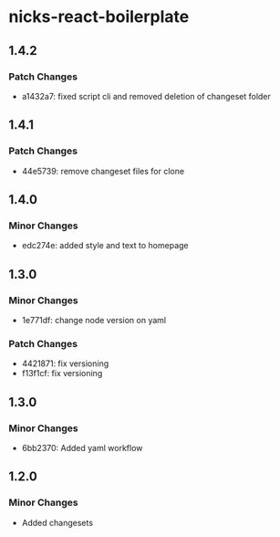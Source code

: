 # nicks-react-boilerplate

## 1.4.2

### Patch Changes

- a1432a7: fixed script cli and removed deletion of changeset folder

## 1.4.1

### Patch Changes

- 44e5739: remove changeset files for clone

## 1.4.0

### Minor Changes

- edc274e: added style and text to homepage

## 1.3.0

### Minor Changes

- 1e771df: change node version on yaml

### Patch Changes

- 4421871: fix versioning
- f13f1cf: fix versioning

## 1.3.0

### Minor Changes

- 6bb2370: Added yaml workflow

## 1.2.0

### Minor Changes

- Added changesets
